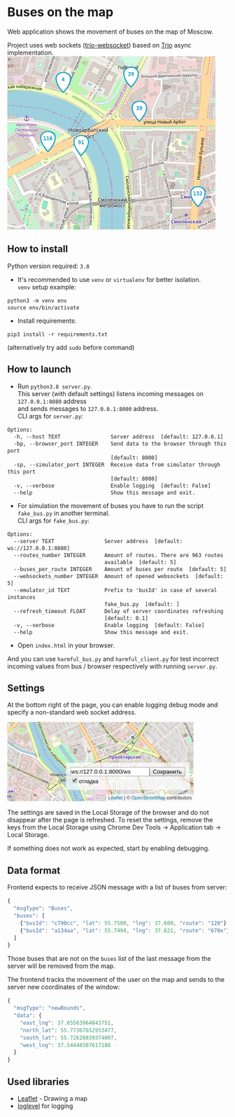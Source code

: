 # Buses on the map

Web application shows the movement of buses on the map of Moscow.  

Project uses web sockets ([trio-websocket](https://github.com/HyperionGray/trio-websocket)) 
based on [Trio](https://github.com/python-trio/trio) async implementation.  
![](screenshots/buses.gif)

## How to install

Python version required: `3.8`
* It's recommended to use `venv` or `virtualenv` for better isolation.  
`venv` setup example:
```
python3 -m venv env
source env/bin/activate
```

* Install requirements:  
```
pip3 install -r requirements.txt
```
(alternatively try add `sudo` before command)

## How to launch

* Run `python3.8 server.py`.  
This server (with default settings) listens incoming messages on `127.0.0.1:8080` address   
and sends messages to `127.0.0.1:8000` address.  
CLI args for `server.py`:
```
Options:
  -h, --host TEXT                Server address  [default: 127.0.0.1]
  -bp, --browser_port INTEGER    Send data to the browser through this port
                                 [default: 8000]
  -sp, --simulator_port INTEGER  Receive data from simulator through this port
                                 [default: 8080]
  -v, --verbose                  Enable logging  [default: False]
  --help                         Show this message and exit.
```


* For simulation the movement of buses you have to run the script `fake_bus.py` in another terminal.  
CLI args for `fake_bus.py`:
```
Options:
  --server TEXT                Server address  [default: ws://127.0.0.1:8080]
  --routes_number INTEGER      Amount of routes. There are 963 routes
                               available  [default: 5]
  --buses_per_route INTEGER    Amount of buses per route  [default: 5]
  --websockets_number INTEGER  Amount of opened websockets  [default: 5]
  --emulator_id TEXT           Prefix to 'busId' in case of several instances
                               fake_bus.py  [default: ]
  --refresh_timeout FLOAT      Delay of server coordinates refreshing
                               [default: 0.1]
  -v, --verbose                Enable logging  [default: False]
  --help                       Show this message and exit.

```

* Open `index.html` in your browser.



And you can use `harmful_bus.py` and `harmful_client.py` for test incorrect 
incoming values from bus / browser respectively with running `server.py`.  


## Settings

At the bottom right of the page, you can enable logging debug mode and specify a non-standard web socket address.

<img src="screenshots/settings.png">

The settings are saved in the Local Storage of the browser and do not disappear after the page is refreshed. To reset the settings, remove the keys from the Local Storage using Chrome Dev Tools -> Application tab -> Local Storage.

If something does not work as expected, start by enabling debugging.

## Data format

Frontend expects to receive JSON message with a list of buses from server:

```js
{
  "msgType": "Buses",
  "buses": [
    {"busId": "c790сс", "lat": 55.7500, "lng": 37.600, "route": "120"},
    {"busId": "a134aa", "lat": 55.7494, "lng": 37.621, "route": "670к"}
  ]
}
```

Those buses that are not on the `buses` list of the last message from the server will be removed from the map.

The frontend tracks the movement of the user on the map and sends to the server new coordinates of the window:

```js
{
  "msgType": "newBounds",
  "data": {
    "east_lng": 37.65563964843751,
    "north_lat": 55.77367652953477,
    "south_lat": 55.72628839374007,
    "west_lng": 37.54440307617188
  }
}
```

## Used libraries

- [Leaflet](https://leafletjs.com/) - Drawing a map
- [loglevel](https://www.npmjs.com/package/loglevel) for logging
